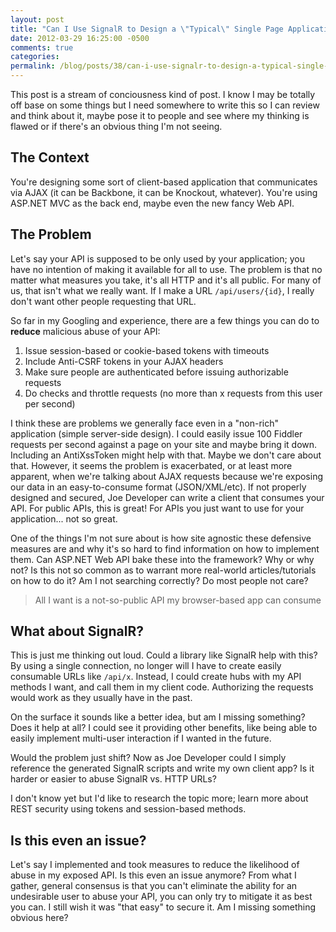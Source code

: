 ```yaml
---
layout: post
title: "Can I Use SignalR to Design a \"Typical\" Single Page Application?"
date: 2012-03-29 16:25:00 -0500
comments: true
categories:
permalink: /blog/posts/38/can-i-use-signalr-to-design-a-typical-single-page
---
```


This post is a stream of conciousness kind of post. I know I may be totally off base on some things but I need somewhere to write this so I can review and think about it, maybe pose it to people and see where my thinking is flawed or if there's an obvious thing I'm not seeing.

## The Context

You're designing some sort of client-based application that communicates via AJAX (it can be Backbone, it can be Knockout, whatever). You're using ASP.NET MVC as the back end, maybe even the new fancy Web API.

## The Problem

Let's say your API is supposed to be only used by your application; you have no intention of making it available for all to use. The problem is that no matter what measures you take, it's all HTTP and it's all public. For many of us, that isn't what we really want. If I make a URL `/api/users/{id}`, I really don't want other people requesting that URL.

So far in my Googling and experience, there are a few things you can do to **reduce** malicious abuse of your API:

1. Issue session-based or cookie-based tokens with timeouts
2. Include Anti-CSRF tokens in your AJAX headers
3. Make sure people are authenticated before issuing authorizable requests
4. Do checks and throttle requests (no more than x requests from this user per second)

I think these are problems we generally face even in a "non-rich" application (simple server-side design). I could easily issue 100 Fiddler requests per second against a page on your site and maybe bring it down. Including an AntiXssToken might help with that. Maybe we don't care about that. However, it seems the problem is exacerbated, or at least more apparent, when we're talking about AJAX requests because we're exposing our data in an easy-to-consume format (JSON/XML/etc). If not properly designed and secured, Joe Developer can write a client that consumes your API. For public APIs, this is great! For APIs you just want to use for your application... not so great.

One of the things I'm not sure about is how site agnostic these defensive measures are and why it's so hard to find information on how to implement them. Can ASP.NET Web API bake these into the framework? Why or why not? Is this not so common as to warrant more real-world articles/tutorials on how to do it? Am I not searching correctly? Do most people not care?

> All I want is a not-so-public API my browser-based app can consume

## What about SignalR?

This is just me thinking out loud. Could a library like SignalR help with this? By using a single connection, no longer will I have to create easily consumable URLs like `/api/x`. Instead, I could create hubs with my API methods I want, and call them in my client code. Authorizing the requests would work as they usually have in the past.

On the surface it sounds like a better idea, but am I missing something? Does it help at all? I could see it providing other benefits, like being able to easily implement multi-user interaction if I wanted in the future. 

Would the problem just shift? Now as Joe Developer could I simply reference the generated SignalR scripts and write my own client app? Is it harder or easier to abuse SignalR vs. HTTP URLs?

I don't know yet but I'd like to research the topic more; learn more about REST security using tokens and session-based methods.

## Is this even an issue?

Let's say I implemented and took measures to reduce the likelihood of abuse in my exposed API. Is this even an issue anymore? From what I gather, general consensus is that you can't eliminate the ability for an undesirable user to abuse your API, you can only try to mitigate it as best you can. I still wish it was "that easy" to secure it. Am I missing something obvious here?